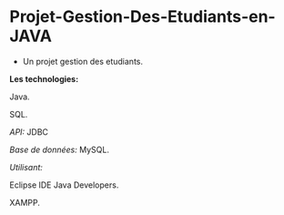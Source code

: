 # Projet-Gestion-Des-Etudiants-en-JAVA
- Un projet gestion des etudiants.

**Les technologies:**

Java.

SQL.


  *API:* JDBC

  *Base de données:* MySQL.

  *Utilisant:*
  
  Eclipse IDE Java Developers.
  
  XAMPP.
